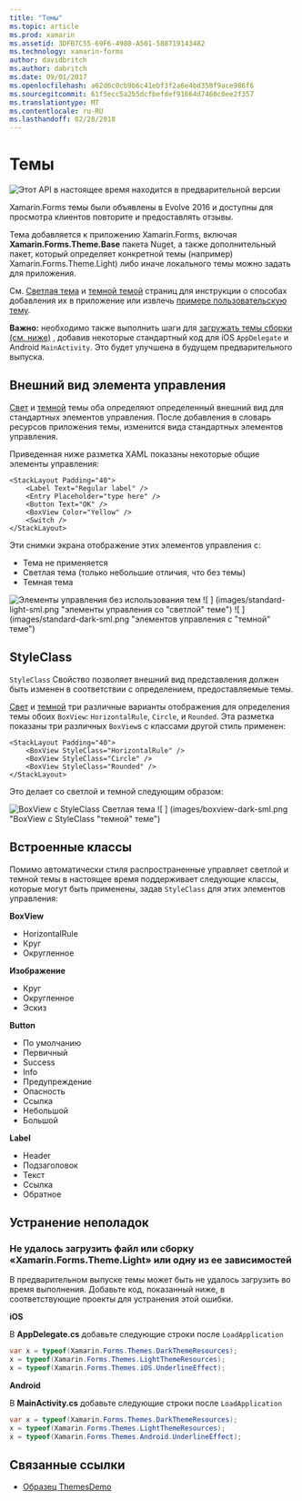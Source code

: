 ```yaml
---
title: "Темы"
ms.topic: article
ms.prod: xamarin
ms.assetid: 3DFB7C55-69F6-4980-A501-588719143482
ms.technology: xamarin-forms
author: davidbritch
ms.author: dabritch
ms.date: 09/01/2017
ms.openlocfilehash: a62d6c0cb9b6c41ebf3f2a6e4bd350f9ace986f6
ms.sourcegitcommit: 61f5ecc5a2b5dcfbefdef91664d7460c0ee2f357
ms.translationtype: MT
ms.contentlocale: ru-RU
ms.lasthandoff: 02/28/2018
---
```

# <a name="themes"></a>Темы

![](~/media/shared/preview.png "Этот API в настоящее время находится в предварительной версии")

Xamarin.Forms темы были объявлены в Evolve 2016 и доступны для просмотра клиентов повторите и предоставлять отзывы.

Тема добавляется к приложению Xamarin.Forms, включая **Xamarin.Forms.Theme.Base** пакета Nuget, а также дополнительный пакет, который определяет конкретной темы (например) Xamarin.Forms.Theme.Light) либо иначе локального темы можно задать для приложения.

См. [Светлая тема](light.md) и [темной темой](dark.md) страниц для инструкции о способах добавления их в приложение или извлечь [примере пользовательскую тему](custom.md).

**Важно:** необходимо также выполнить шаги для [загружать темы сборки (см. ниже)](#loadtheme) , добавив некоторые стандартный код для iOS `AppDelegate` и Android `MainActivity`. Это будет улучшена в будущем предварительного выпуска.


## <a name="control-appearance"></a>Внешний вид элемента управления

[Свет](light.md) и [темной](dark.md) темы оба определяют определенный внешний вид для стандартных элементов управления. После добавления в словарь ресурсов приложения темы, изменится вида стандартных элементов управления.

Приведенная ниже разметка XAML показаны некоторые общие элементы управления:

```xaml
<StackLayout Padding="40">
    <Label Text="Regular label" />
    <Entry Placeholder="type here" />
    <Button Text="OK" />
    <BoxView Color="Yellow" />
    <Switch />
</StackLayout>
```

Эти снимки экрана отображение этих элементов управления с:

* Тема не применяется
* Светлая тема (только небольшие отличия, что без темы)
* Темная тема

![](images/standard-none-sml.png "Элементы управления без использования тем") ![ ] (images/standard-light-sml.png "элементы управления со "светлой" теме") ![ ] (images/standard-dark-sml.png "элементов управления с "темной" теме")

<a name="styleclass" />

## <a name="styleclass"></a>StyleClass

`StyleClass` Свойство позволяет внешний вид представления должен быть изменен в соответствии с определением, предоставляемые темы.

[Свет](light.md) и [темной](dark.md) три различные варианты отображения для определения темы обоих `BoxView`: `HorizontalRule`, `Circle`, и `Rounded`. Эта разметка показаны три различных `BoxView`s с классами другой стиль применен:

```xaml
<StackLayout Padding="40">
    <BoxView StyleClass="HorizontalRule" />
    <BoxView StyleClass="Circle" />
    <BoxView StyleClass="Rounded" />
</StackLayout>
```

Это делает со светлой и темной следующим образом:

![](images/boxview-light-sml.png "BoxView с StyleClass Светлая тема") ![ ] (images/boxview-dark-sml.png "BoxView с StyleClass "темной" теме")

<a name="builtin" />

## <a name="built-in-classes"></a>Встроенные классы

Помимо автоматически стиля распространенные управляет светлой и темной темы в настоящее время поддерживает следующие классы, которые могут быть применены, задав `StyleClass` для этих элементов управления:

**BoxView**

* HorizontalRule
* Круг
* Округленное

**Изображение**

* Круг
* Округленное
* Эскиз

**Button**

* По умолчанию
* Первичный
* Success
* Info
* Предупреждение
* Опасность
* Ссылка
* Небольшой
* Большой

**Label**

* Header
* Подзаголовок
* Текст
* Ссылка
* Обратное


## <a name="troubleshooting"></a>Устранение неполадок

<a name="loadtheme"/>

### <a name="could-not-load-file-or-assembly-xamarinformsthemelight-or-one-of-its-dependencies"></a>Не удалось загрузить файл или сборку «Xamarin.Forms.Theme.Light» или одну из ее зависимостей

В предварительном выпуске темы может быть не удалось загрузить во время выполнения. Добавьте код, показанный ниже, в соответствующие проекты для устранения этой ошибки.

**iOS**

В **AppDelegate.cs** добавьте следующие строки после `LoadApplication`

```csharp
var x = typeof(Xamarin.Forms.Themes.DarkThemeResources);
x = typeof(Xamarin.Forms.Themes.LightThemeResources);
x = typeof(Xamarin.Forms.Themes.iOS.UnderlineEffect);
```

**Android**

В **MainActivity.cs** добавьте следующие строки после `LoadApplication`

```csharp
var x = typeof(Xamarin.Forms.Themes.DarkThemeResources);
x = typeof(Xamarin.Forms.Themes.LightThemeResources);
x = typeof(Xamarin.Forms.Themes.Android.UnderlineEffect);
```


## <a name="related-links"></a>Связанные ссылки

- [Образец ThemesDemo](https://github.com/xamarin/xamarin-forms-samples/tree/master/Themes/ThemesDemo)
